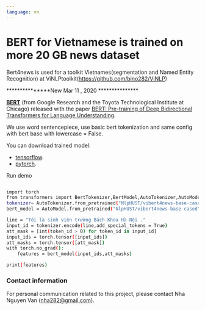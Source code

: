 ```yaml
---
language: vn
---
```


# BERT for Vietnamese is trained on more 20 GB news dataset
Bert4news is used for a toolkit Vietnames(segmentation and Named Entity Recognition) at ViNLPtoolkit(https://github.com/bino282/ViNLP)

***************New Mar 11 , 2020 ***************

**[BERT](https://github.com/google-research/bert)** (from Google Research and the Toyota Technological Institute at Chicago) released with the paper [BERT: Pre-training of Deep Bidirectional Transformers for Language Understanding](https://arxiv.org/abs/1810.04805).

We use word sentencepiece, use basic bert tokenization and same config with bert base with lowercase = False.

You can download trained model:
- [tensorflow](https://drive.google.com/file/d/1X-sRDYf7moS_h61J3L79NkMVGHP-P-k5/view?usp=sharing).
- [pytorch](https://drive.google.com/file/d/11aFSTpYIurn-oI2XpAmcCTccB_AonMOu/view?usp=sharing).


Run demo

``` bash

import torch
from transformers import BertTokenizer,BertModel,AutoTokenizer,AutoModel
tokenizer= AutoTokenizer.from_pretrained("NlpHUST/vibert4news-base-cased")
bert_model = AutoModel.from_pretrained("NlpHUST/vibert4news-base-cased")

line = "Tôi là sinh viên trường Bách Khoa Hà Nội ."
input_id = tokenizer.encode(line,add_special_tokens = True)
att_mask = [int(token_id > 0) for token_id in input_id]
input_ids = torch.tensor([input_ids])
att_masks = torch.tensor([att_mask])
with torch.no_grad():
    features = bert_model(input_ids,att_masks)

print(features)

```

### Contact information
For personal communication related to this project, please contact Nha Nguyen Van (nha282@gmail.com).
